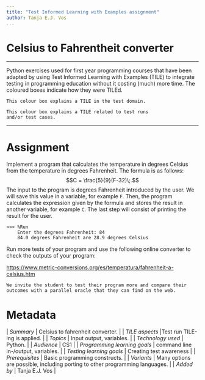 ```yaml
---
title: "Test Informed Learning with Examples assignment"
author: Tanja E.J. Vos
...
```


# Celsius to Fahrentheit converter



---

Python exercises used for first year programming courses that
have been adapted by using Test Informed Learning with Examples (TILE)
to integrate testing in programming education without it costing (much)
more time. The coloured boxes indicate how they were TILEd.

```testdomaintile
This colour box explains a TILE in the test domain.
```

```testruntile
This colour box explains a TILE related to test runs
and/or test cases.
```

---

# Assignment

Implement a program that calculates the temperature in degrees Celsius from the temperature in degrees Fahrenheit. 
The formula is as follows: $$C = \frac{5}{9}(F-32)\;.$$ 
The input to the program is degrees Fahrenheit introduced by the user. 
We will save this value in a variable, for example `F`. 
Then, the program calculates the expression given by the formula and stores the result in another variable, for example `C`. The last step will consist of printing the result for the user.

```
>>> %Run
    Enter the degrees Fahrenheit: 84
    84.0 degrees Fahrenheit are 28.9 degrees Celsius
```

Run more tests of your program and use the following online
converter to check the outputs of your program:

<https://www.metric-conversions.org/es/temperatura/fahrenheit-a-celsius.htm>

```testruntile
We invite the student to test their program more and compare their
outcomes with a parallel oracle that they can find on the web.
```

# Metadata

| _Summary_ | Celsius to fahrenheit converter. |
| _TILE aspects_ |Test run TILE-ing is applied. |
| _Topics_ | Input output, variables. |
| _Technology used_ | Python. |
| _Audience_ | CS1 |
| _Programming learning goals_ | command line in-/output, variables. |
| _Testing learning goals_ | Creating test awareness |
| _Prerequisites_ |  Basic programming constructs.  |
| _Variants_ |  Many options are possible, including porting to other programming languages. |
| _Added by_                    | Tanja E.J. Vos |  
